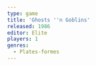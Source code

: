 ```yaml
---
type: game
title: 'Ghosts ''n Goblins'
released: 1986
editor: Elite
players: 1
genres:
  - Plates-formes
---
```

